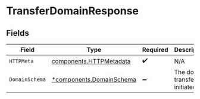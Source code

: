 # TransferDomainResponse


## Fields

| Field                                                               | Type                                                                | Required                                                            | Description                                                         |
| ------------------------------------------------------------------- | ------------------------------------------------------------------- | ------------------------------------------------------------------- | ------------------------------------------------------------------- |
| `HTTPMeta`                                                          | [components.HTTPMetadata](../../models/components/httpmetadata.md)  | :heavy_check_mark:                                                  | N/A                                                                 |
| `DomainSchema`                                                      | [*components.DomainSchema](../../models/components/domainschema.md) | :heavy_minus_sign:                                                  | The domain transfer initiated                                       |